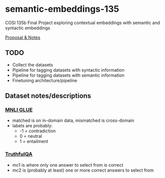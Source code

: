 # semantic-embeddings-135
COSI 135b Final Project exploring contextual embeddings with semantic and syntactic embeddings

[Proposal & Notes](https://docs.google.com/document/d/1TROsfiCp_7LEXnwlXVvwwOFQCagzEnc10vwqtuxpDoU/edit?usp=sharing)

## TODO
 - Collect the datasets
 - Pipeline for tagging datasets with syntactic information
 - Pipeline for tagging datasets with semantic information
 - Finetuning architecture/pipeline


## Dataset notes/descriptions
### [MNLI GLUE](https://huggingface.co/datasets/nyu-mll/glue)
 - matched is on in-domain data, mismatched is cross-domain
 - labels are probably:
   - -1 = contradiction
   - 0 = neutral
   - 1 = entailment


### [TruthfulQA](https://huggingface.co/datasets/truthfulqa/truthful_qa)
 - mc1 is where only one answer to select from is correct
 - mc2 is (probably at least) one or more correct answers to select from
